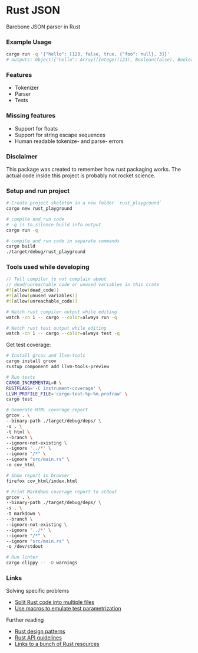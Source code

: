 
# Rust JSON

Barebone JSON parser in Rust

### Example Usage

```sh
cargo run -q '{"hello": [123, false, true, {"foo": null}, 3]}'
# outputs: Object({"hello": Array([Integer(123), Boolean(false), Boolean(true), Object({"foo": Null}), Integer(3)])})
```

### Features
* Tokenizer
* Parser
* Tests

### Missing features
* Support for floats
* Support for string escape sequences
* Human readable tokenize- and parse- errors

### Disclaimer

This package was created to remember how rust packaging works.
The actual code inside this project is probably not rocket science.

### Setup and run project

```sh
# Create project skeleton in a new folder `rust_playground`
cargo new rust_playground

# compile and run code
# -q is to silence build info output
cargo run -q

# compile and run code in separate commands
cargo build
./target/debug/rust_playground
```

### Tools used while developing

```rs
// Tell compiler to not complain about
// dead/unreachable code or unused variables in this crate
#![allow(dead_code)]
#![allow(unused_variables)]
#![allow(unreachable_code)]
```

```sh
# Watch rust compiler output while editing
watch -cn 1 -- cargo --color=always run -q

# Watch rust test output while editing
watch -cn 1 -- cargo --color=always test -q
```


Get test coverage:
```sh
# Install grcov and llvm-tools
cargo install grcov
rustup component add llvm-tools-preview

# Run tests
CARGO_INCREMENTAL=0 \
RUSTFLAGS='-C instrument-coverage' \
LLVM_PROFILE_FILE='cargo-test-%p-%m.profraw' \
cargo test

# Generate HTML coverage report
grcov . \
--binary-path ./target/debug/deps/ \
-s . \
-t html \
--branch \
--ignore-not-existing \
--ignore '../*' \
--ignore "/*" \
--ignore "src/main.rs" \
-o cov_html

# Show report in browser
firefox cov_html/index.html

# Print Markdown coverage report to stdout
grcov . \
--binary-path ./target/debug/deps/ \
-s . \
-t markdown \
--branch \
--ignore-not-existing \
--ignore '../*' \
--ignore "/*" \
--ignore "src/main.rs" \
-o /dev/stdout
```

```sh
# Run linter
cargo clippy -- -D warnings
```

### Links

Solving specific problems
- [Split Rust code into multiple files](https://rust-classes.com/chapter_4_3.html#chapter-43---organizing-code)
- [Use macros to emulate test parametrization](https://stackoverflow.com/a/34666891)

Further reading
- [Rust design patterns](https://rust-unofficial.github.io/patterns/intro.html)
- [Rust API guidelines](https://rust-lang.github.io/api-guidelines/about.html)
- [Links to a bunch of Rust resources](https://github.com/mre/idiomatic-rust)
